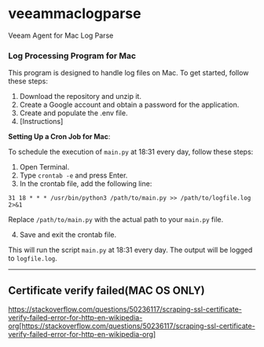 # veeammaclogparse
Veeam Agent for Mac Log Parse

### Log Processing Program for Mac

This program is designed to handle log files on Mac. To get started, follow these steps:

1. Download the repository and unzip it.
2. Create a Google account and obtain a password for the application.
3. Create and populate the .env file.
4. [Instructions]

**Setting Up a Cron Job for Mac**:

To schedule the execution of `main.py` at 18:31 every day, follow these steps:

1. Open Terminal.
2. Type `crontab -e` and press Enter.
3. In the crontab file, add the following line:

```shell
31 18 * * * /usr/bin/python3 /path/to/main.py >> /path/to/logfile.log 2>&1
```

Replace `/path/to/main.py` with the actual path to your `main.py` file.

4. Save and exit the crontab file.

This will run the script `main.py` at 18:31 every day. The output will be logged to `logfile.log`.

---

## Certificate verify failed(MAC OS ONLY)

https://stackoverflow.com/questions/50236117/scraping-ssl-certificate-verify-failed-error-for-http-en-wikipedia-org[https://stackoverflow.com/questions/50236117/scraping-ssl-certificate-verify-failed-error-for-http-en-wikipedia-org]
